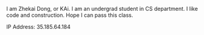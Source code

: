 I am Zhekai Dong, or KAi. I am an undergrad student in CS department. I like code and construction. Hope I can pass this class.

IP Address: 35.185.64.184
